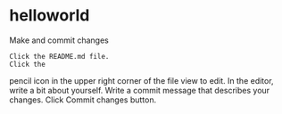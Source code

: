 # helloworld

Make and commit changes

    Click the README.md file.
    Click the 

pencil icon in the upper right corner of the file view to edit.
In the editor, write a bit about yourself.
Write a commit message that describes your changes.
Click Commit changes button.
